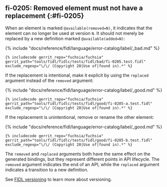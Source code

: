 ## fi-0205: Removed element must not have a replacement {:#fi-0205}

When an element is marked `@available(removed=N)`, it indicates that the element
can no longer be used at version `N`. It should not merely be replaced by a new
definition marked `@available(added=N)`:

{% include "docs/reference/fidl/language/error-catalog/label/_bad.md" %}

```fidl
{% includecode gerrit_repo="fuchsia/fuchsia" gerrit_path="tools/fidl/fidlc/tests/fidl/bad/fi-0205.test.fidl" exclude_regexp="\/\/ (Copyright 20|Use of|found in).*" %}
```

If the replacement is intentional, make it explicit by using the `replaced`
argument instead of the `removed` argument:

{% include "docs/reference/fidl/language/error-catalog/label/_good.md" %}

```fidl
{% includecode gerrit_repo="fuchsia/fuchsia" gerrit_path="tools/fidl/fidlc/tests/fidl/good/fi-0205-a.test.fidl" exclude_regexp="\/\/ (Copyright 20|Use of|found in).*" %}
```

If the replacement is unintentional, remove or rename the other element:

{% include "docs/reference/fidl/language/error-catalog/label/_good.md" %}

```fidl
{% includecode gerrit_repo="fuchsia/fuchsia" gerrit_path="tools/fidl/fidlc/tests/fidl/good/fi-0205-b.test.fidl" exclude_regexp="\/\/ (Copyright 20|Use of|found in).*" %}
```

The `removed` and `replaced` arguments both have the same effect on the
generated bindings, but they represent different points in API lifecycle. The
`removed` argument indicates the end of an API, while the `replaced` argument
indicates a transition to a new definition.

See [FIDL versioning][fidl-versioning] to learn more about versioning.

[fidl-versioning]: /docs/reference/fidl/language/versioning.md

